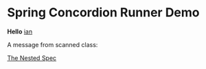 # Spring Concordion Runner Demo


**Hello** [ian](- "?=person.firstName")

A message from scanned class: [ ](- "c:echo=scannedClass.message")

[The Nested Spec](nested/NestedSpec.md "c:run")